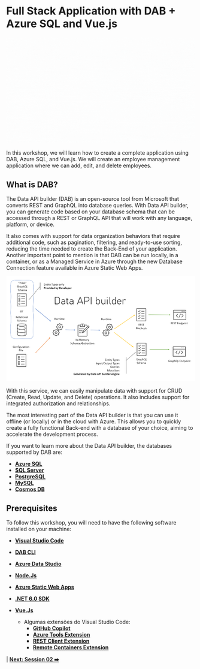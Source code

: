 # Full Stack Application with DAB + Azure SQL and Vue.js

![dab](./../../workshop-images/dab-workshops.gif)

In this workshop, we will learn how to create a complete application using DAB, Azure SQL, and Vue.js. We will create an employee management application where we can add, edit, and delete employees.

## What is DAB? 

The Data API builder (DAB) is an open-source tool from Microsoft that converts REST and GraphQL into database queries. With Data API builder, you can generate code based on your database schema that can be accessed through a REST or GraphQL API that will work with any language, platform, or device.

It also comes with support for data organization behaviors that require additional code, such as pagination, filtering, and ready-to-use sorting, reducing the time needed to create the Back-End of your application. Another important point to mention is that DAB can be run locally, in a container, or as a Managed Service in Azure through the new Database Connection feature available in Azure Static Web Apps.

![image-01](./../../workshop-images/dab-workflow.png)

With this service, we can easily manipulate data with support for CRUD (Create, Read, Update, and Delete) operations. It also includes support for integrated authorization and relationships.

The most interesting part of the Data API builder is that you can use it offline (or locally) or in the cloud with Azure. This allows you to quickly create a fully functional Back-end with a database of your choice, aiming to accelerate the development process.

If you want to learn more about the Data API builder, the databases supported by DAB are:

- **[Azure SQL](https://azure.microsoft.com/products/azure-sql/?WT.mc_id=javascript-75515-gllemos)** 
- **[SQL Server](https://www.microsoft.com/sql-server/sql-server-downloads?WT.mc_id=javascript-75515-gllemos)**
- **[PostgreSQL](https://www.postgresql.org/)** 
- **[MySQL](https://www.mysql.com/)**
- **[Cosmos DB](https://azure.microsoft.com/products/cosmos-db/?WT.mc_id=javascript-75515-gllemos)**

## Prerequisites 

To follow this workshop, you will need to have the following software installed on your machine:


- **[Visual Studio Code](https://code.visualstudio.com/?WT.mc_id=javascript-75515-gllemos)**
- **[DAB CLI](https://github.com/Azure/data-api-builder)**
- **[Azure Data Studio](https://docs.microsoft.com/sql/azure-data-studio/download?WT.mc_id=javascript-75515-gllemos)**
- **[Node.Js](https://nodejs.org/en/)**
- **[Azure Static Web Apps](https://azure.microsoft.com/services/app-service/static/?WT.mc_id=javascript-75515-gllemos)** 
- **[.NET 6.0 SDK](https://learn.microsoft.com/azure/azure-functions/?WT.mc_id=javascript-75515-gllemos)** 

- **[Vue.Js](https://vuejs.org/)** 
  - Algumas extensões do Visual Studio Code:
    - **[GitHub Copilot](https://marketplace.visualstudio.com/items?itemName=GitHub.copilot&WT.mc_id=javascript-75515-gllemos)**
    - **[Azure Tools Extension](https://marketplace.visualstudio.com/items?itemName=ms-vscode.vscode-node-azure-pack&WT.mc_id=javascript-75515-gllemos)**
    - **[REST Client Extension](https://marketplace.visualstudio.com/items?itemName=humao.rest-client&WT.mc_id=javascript-75515-gllemos)**
    - **[Remote Containers Extension](https://marketplace.visualstudio.com/items?itemName=ms-vscode-remote.remote-containers&WT.mc_id=javascript-75515-gllemos)**

| **[Next: Session 02 ➡️](./02-session.md)**
